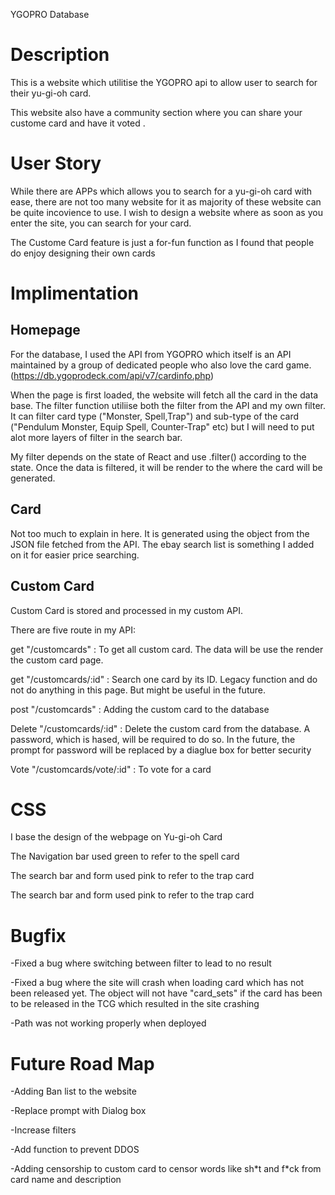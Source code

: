 YGOPRO Database

# Description

This is a website which utilitise the YGOPRO api to allow user to search for their yu-gi-oh card.

This website also have a community section where you can share your custome card and have it voted .

# User Story

While there are APPs which allows you to search for a yu-gi-oh card with ease, there are not too many website for it as majority of these website can be quite incovience to use. I wish to design a website where as soon as you enter the site, you can search for your card.

The Custome Card feature is just a for-fun function as I found that people do enjoy designing their own cards

# Implimentation

## Homepage

For the database, I used the API from YGOPRO which itself is an API maintained by a group of dedicated people who also love the card game.
(https://db.ygoprodeck.com/api/v7/cardinfo.php)

When the page is first loaded, the website will fetch all the card in the data base. The filter function utiliise both the filter from the API and my own filter. It can filter card type ("Monster, Spell,Trap") and sub-type of the card ("Pendulum Monster, Equip Spell, Counter-Trap" etc) but I will need to put alot more layers of filter in the search bar.

My filter depends on the state of React and use .filter() according to the state. Once the data is filtered, it will be render to the <HOME> where the card will be generated.

## Card

Not too much to explain in here. It is generated using the object from the JSON file fetched from the API. The ebay search list is something I added on it for easier price searching.

## Custom Card

Custom Card is stored and processed in my custom API.

There are five route in my API:

get "/customcards" : To get all custom card. The data will be use the render the custom card page.

get "/customcards/:id" : Search one card by its ID. Legacy function and do not do anything in this page. But might be useful in the future.

post "/customcards" : Adding the custom card to the database

Delete "/customcards/:id" : Delete the custom card from the database. A password, which is hased, will be required to do so. In the future, the prompt for password will be replaced by a diaglue box for better security

Vote "/customcards/vote/:id" : To vote for a card

# CSS

I base the design of the webpage on Yu-gi-oh Card

The Navigation bar used green to refer to the spell card

The search bar and form used pink to refer to the trap card

The search bar and form used pink to refer to the trap card

# Bugfix

-Fixed a bug where switching between filter to lead to no result

-Fixed a bug where the site will crash when loading card which has not been released yet. The object will not have "card_sets" if the card has been to be released in the TCG which resulted in the site crashing

-Path was not working properly when deployed

# Future Road Map

-Adding Ban list to the website

-Replace prompt with Dialog box

-Increase filters

-Add function to prevent DDOS 

-Adding censorship to custom card to censor words like sh\*t and f\*ck
from card name and description
